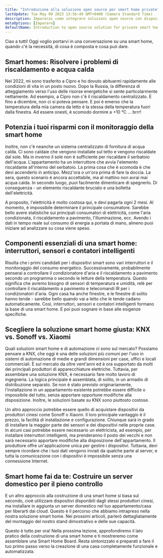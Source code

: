 ```yaml
---
title: "Introduzione alla soluzione open source per smart home private"
lastUpdate: Tue May 09 2023 13:56:49 GMT+0400 (Samara Standard Time)
description: Imparerai come integrare soluzioni open source con dispositivi smart economici per rendere la tua smart home orientata alla privacy e non dipendente dai cloud nel suo funzionamento.
metaOptions: [Imparare]
defaultName: Introduction to open source solution for private smart homes
---
```


<LessonImages src="smart-home-intro/open-source-private-smart-home-intro.png" imageClasses="mb full" />

<RoboAcademyText>
  Ciao a tutti! Oggi voglio portarvi in una conversazione su una smart home, quando c'è la necessità, di cosa è composta e cosa può dare.
</RoboAcademyText>

## Smart homes: Risolvere i problemi di riscaldamento e acqua calda

Nel 2022, mi sono trasferito a Cipro e ho dovuto abituarmi rapidamente alle condizioni di vita in un posto nuovo. Dopo la Russia, la differenza di atteggiamento verso l'uso delle risorse energetiche si sente particolarmente nettamente. Ad esempio, a Cipro non c'è il riscaldamento centralizzato. E fino a dicembre, non ci si poteva pensare. E poi è emerso che la temperatura della mia camera da letto è la stessa della temperatura fuori dalla finestra. Ad essere onesti, è scomodo dormire a +10 °C ... brrr!

## Potenzia i tuoi risparmi con il monitoraggio della smart home

Inoltre, non c'è neanche un sistema centralizzato di fornitura di acqua calda. Ci sono caldaie che vengono installate sul tetto e vengono riscaldate dal sole. Ma in inverno il sole non è sufficiente per riscaldare il serbatoio dell'acqua. L'appartamento ha un interruttore che avvia l'elemento riscaldante all'interno del serbatoio. La prima cosa che è scomoda è che devi accenderlo in anticipo. Mezz'ora o un'ora prima di fare la doccia. La sera, questo scenario è ancora accettabile, ma al mattino non avrai mai acqua calda. In secondo luogo, puoi facilmente dimenticare di spegnerlo. Di conseguenza - un elemento riscaldante bruciato e una bolletta dell'elettricità.

A proposito, l'elettricità è molto costosa qui, e devi pagarla ogni 2 mesi. Al momento, è impossibile determinare il principale consumatore. Sarebbe bello avere statistiche sui principali consumatori di elettricità, come l'aria condizionata, il riscaldamento a pavimento, l'illuminazione, ecc. Avendo i dati in tempo reale sul consumo di energia a portata di mano, almeno puoi iniziare ad analizzare su cosa viene speso.

## Componenti essenziali di una smart home: interruttori, sensori e contatori intelligenti

Risulta che i primi candidati per i dispositivi smart sono vari interruttori e il monitoraggio del consumo energetico. Successivamente, probabilmente penserai a controllare il condizionatore d'aria e il riscaldamento a pavimento secondo un programma o secondo le letture della temperatura. Questo significa che avremo bisogno di sensori di temperatura e umidità, relè per controllare il riscaldamento a pavimento e telecomandi IR per i condizionatori d'aria. Ogni casa ha anche finestre, e le finestre di solito hanno tende - sarebbe bello quando vai a letto che le tende cadano automaticamente. Così, interruttori, sensori e contatori intelligenti formano la base di una smart home. E poi puoi sognare in base alle esigenze specifiche.

## Scegliere la soluzione smart home giusta: KNX vs. Sonoff vs. Xiaomi

Quali soluzioni smart home e di automazione ci sono sul mercato? Possiamo pensare a KNX, che oggi è una delle soluzioni più comuni per l'uso in sistemi di automazione di medie e grandi dimensioni per case, uffici e locali commerciali. È sul mercato da oltre vent'anni ed è ora supportato da molti dei principali produttori di apparecchiature elettriche. Tuttavia, per assemblare una soluzione KNX, è necessario fare molto lavoro di ingegneria. La logica principale è assemblata, di solito, in un armadio di distribuzione separato. Se non è stato previsto originariamente, l'installazione in un appartamento esistente potrebbe essere difficile o impossibile del tutto, senza apportare opportune modifiche alla disposizione. Inoltre, le soluzioni basate su KNX sono piuttosto costose.

Un altro approccio potrebbe essere quello di acquistare dispositivi da produttori cinesi come Sonoff o Xiaomi. Il loro principale vantaggio è il prezzo, la facilità di installazione e configurazione. Chiunque sarà in grado di installare la maggior parte dei sensori e dei dispositivi nelle proprie case. In alcuni casi potrebbe essere necessario un elettricista, ad esempio, per installare interruttori intelligenti, ma prenderanno il posto dei vecchi e non sarà necessario apportare modifiche alla disposizione dell'appartamento. Il produttore offre un'applicazione unica per gestire i dispositivi. Tuttavia, devi sempre ricordare che i tuoi dati vengono inviati da qualche parte al server, e tutta la comunicazione con i dispositivi è impossibile senza una connessione Internet.


## Smart home fai da te: Costruire un server domestico per il pieno controllo

E un altro approccio alla costruzione di una smart home si basa sul secondo, cioè utilizzare dispositivi disponibili dagli stessi produttori cinesi, ma installare in aggiunta un server domestico nel tuo appartamento/casa per liberarti dai cloud. Questo è il percorso che abbiamo intrapreso nella nostra soluzione smart home. Nei prossimi articoli, parlerò dettagliatamente del montaggio del nostro stand dimostrativo e delle sue capacità.

<RoboAcademyText fWeight="500">
  Questo è tutto per ora! Nella prossima lezione, approfondiremo il lato pratico della costruzione di una smart home e ti mostreremo come assemblare una Smart Home Board. Resta sintonizzato e preparati a fare il tuo primo passo verso la creazione di una casa completamente funzionale e automatizzata.
</RoboAcademyText>